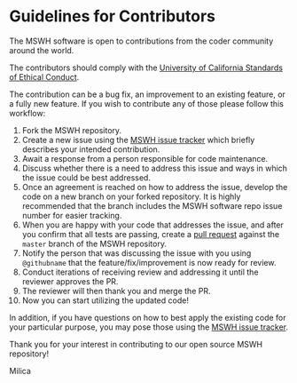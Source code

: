 # Guidelines for Contributors

The MSWH software is open to contributions from the coder community around the world. 

The contributors should comply with the 
[University of California Standards of Ethical Conduct](https://policy.ucop.edu/doc/1100172/EthicalValuesandConduct).

The contribution can be a bug fix, an improvement to an existing feature, or a fully new feature. If you wish to contribute any of those please follow this workflow:

1. Fork the MSWH repository.
1. Create a new issue using the [MSWH issue tracker](https://github.com/LBNL-ETA/MSWH/issues) which briefly describes your intended contribution.
1. Await a response from a person responsible for code maintenance.
1. Discuss whether there is a need to address this issue and ways in which the issue could be best addressed.
1. Once an agreement is reached on how to address the issue, develop the code on a new branch on your forked repository. It is highly recommended that the branch includes the MSWH software repo issue number for easier tracking.
1. When you are happy with your code that addresses the issue, and after you confirm that all tests are passing, create a [pull request](https://github.com/LBNL-ETA/MSWH/compare) against the `master` branch of the MSWH repository.
1. Notify the person that was discussing the issue with you using `@githubname` that the feature/fix/improvement is now ready for review.
1. Conduct iterations of receiving review and addressing it until the reviewer approves the PR.
1. The reviewer will then thank you and merge the PR.
1. Now you can start utilizing the updated code!

In addition, if you have questions on how to best apply the existing code for your particular purpose, you may pose those using the [MSWH issue tracker](https://github.com/LBNL-ETA/MSWH/issues).

Thank you for your interest in contributing to our open source MSWH repository!

Milica
